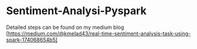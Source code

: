 # Sentiment-Analysi-Pyspark
Detailed steps can be found on my medium blog 
[https://medium.com/@kmelad43/real-time-sentiment-analysis-task-using-spark-174068654b5]
